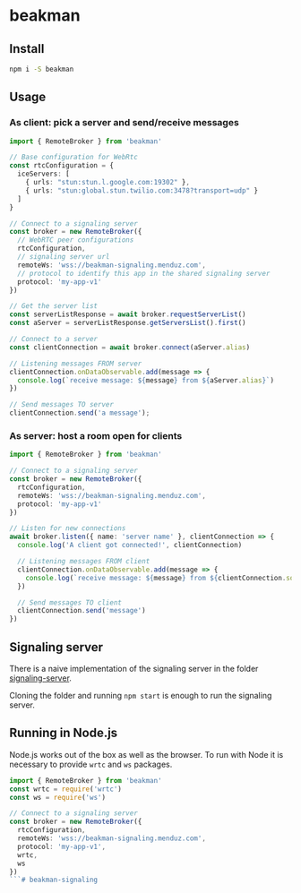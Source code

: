 # beakman

## Install

```bash
npm i -S beakman
```

## Usage

### As client: pick a server and send/receive messages

```ts
import { RemoteBroker } from 'beakman'

// Base configuration for WebRtc
const rtcConfiguration = {
  iceServers: [
    { urls: "stun:stun.l.google.com:19302" },
    { urls: "stun:global.stun.twilio.com:3478?transport=udp" }
  ]
}

// Connect to a signaling server
const broker = new RemoteBroker({
  // WebRTC peer configurations
  rtcConfiguration,
  // signaling server url
  remoteWs: 'wss://beakman-signaling.menduz.com',
  // protocol to identify this app in the shared signaling server
  protocol: 'my-app-v1'
})

// Get the server list
const serverListResponse = await broker.requestServerList()
const aServer = serverListResponse.getServersList().first()

// Connect to a server
const clientConnection = await broker.connect(aServer.alias)

// Listening messages FROM server
clientConnection.onDataObservable.add(message => {
  console.log(`receive message: ${message} from ${aServer.alias}`)
})

// Send messages TO server
clientConnection.send('a message');
```

### As server: host a room open for clients

```ts
import { RemoteBroker } from 'beakman'

// Connect to a signaling server
const broker = new RemoteBroker({
  rtcConfiguration,
  remoteWs: 'wss://beakman-signaling.menduz.com',
  protocol: 'my-app-v1'
})

// Listen for new connections
await broker.listen({ name: 'server name' }, clientConnection => {
  console.log('A client got connected!', clientConnection)

  // Listening messages FROM client
  clientConnection.onDataObservable.add(message => {
    console.log(`receive message: ${message} from ${clientConnection.socketId}`)
  })

  // Send messages TO client
  clientConnection.send('message')
})
```

## Signaling server

There is a naive implementation of the signaling server in the folder [signaling-server](signaling-server).

Cloning the folder and running `npm start` is enough to run the signaling server.

## Running in Node.js

Node.js works out of the box as well as the browser. To run with Node it is necessary to provide `wrtc` and `ws` packages.

```ts
import { RemoteBroker } from 'beakman'
const wrtc = require('wrtc')
const ws = require('ws')

// Connect to a signaling server
const broker = new RemoteBroker({
  rtcConfiguration,
  remoteWs: 'wss://beakman-signaling.menduz.com',
  protocol: 'my-app-v1',
  wrtc,
  ws
})
```# beakman-signaling
